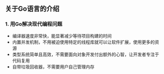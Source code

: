 ## 关于Go语言的介绍

### 1. 用Go解决现代编程问题
- 编译器速度非常快，能显著减少等待项目构建的时间
- 内置并发机制，不用被迫使用特定的线程库就可以让软件扩展，使用更多的资源
- 类型系统简单且高效，不需要面向对象开发付出额外的心智，让开发者专注于代码复用
- 自带垃圾回收器，不需要用户自己管理内存